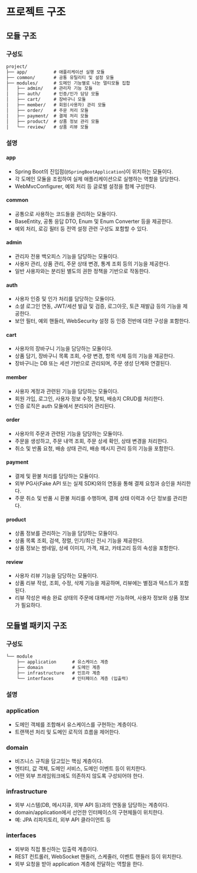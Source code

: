 # 프로젝트 구조

## 모듈 구조

### 구성도

```markdown
project/
├── app/          # 애플리케이션 실행 모듈
├── common/       # 공통 유틸리티 및 설정 모듈
├── modules/      # 도메인 기능별로 나눈 멀티모듈 집합
│   ├── admin/    # 관리자 기능 모듈
│   ├── auth/     # 인증/인가 담당 모듈
│   ├── cart/     # 장바구니 모듈
│   ├── member/   # 회원(사용자) 관리 모듈
│   ├── order/    # 주문 처리 모듈
│   ├── payment/  # 결제 처리 모듈
│   ├── product/  # 상품 정보 관리 모듈
│   └── review/   # 상품 리뷰 모듈
```
### 설명

#### app

- Spring Boot의 진입점(`@SpringBootApplication`)이 위치하는 모듈이다.
- 각 도메인 모듈을 조립하여 실제 애플리케이션으로 실행하는 역할을 담당한다.
- WebMvcConfigurer, 예외 처리 등 글로벌 설정을 함께 구성한다.

#### common

- 공통으로 사용하는 코드들을 관리하는 모듈이다.
- BaseEntity, 공통 응답 DTO, Enum 및 Enum Converter 등을 제공한다.
- 예외 처리, 로깅 필터 등 전역 설정 관련 구성도 포함할 수 있다.

#### admin

- 관리자 전용 백오피스 기능을 담당하는 모듈이다.
- 사용자 관리, 상품 관리, 주문 상태 변경, 통계 조회 등의 기능을 제공한다.
- 일반 사용자와는 분리된 별도의 권한 정책을 기반으로 작동한다.

#### auth
- 사용자 인증 및 인가 처리를 담당하는 모듈이다.
- 소셜 로그인 연동, JWT/세션 발급 및 검증, 로그아웃, 토큰 재발급 등의 기능을 제공한다.
- 보안 필터, 예외 핸들러, WebSecurity 설정 등 인증 전반에 대한 구성을 포함한다.

#### cart

- 사용자의 장바구니 기능을 담당하는 모듈이다.
- 상품 담기, 장바구니 목록 조회, 수량 변경, 항목 삭제 등의 기능을 제공한다.
- 장바구니는 DB 또는 세션 기반으로 관리되며, 주문 생성 단계와 연결된다.

#### member

- 사용자 계정과 관련된 기능을 담당하는 모듈이다.
- 회원 가입, 로그인, 사용자 정보 수정, 탈퇴, 배송지 CRUD를 처리한다.
- 인증 로직은 auth 모듈에서 분리되어 관리된다.

#### order

- 사용자의 주문과 관련된 기능을 담당하는 모듈이다.
- 주문을 생성하고, 주문 내역 조회, 주문 상세 확인, 상태 변경을 처리한다.
- 취소 및 반품 요청, 배송 상태 관리, 배송 메시지 관리 등의 기능을 포함한다.

#### payment

- 결제 및 환불 처리를 담당하는 모듈이다.
- 외부 PG사(Fake API 또는 실제 SDK)와의 연동을 통해 결제 요청과 승인을 처리한다.
- 주문 취소 및 반품 시 환불 처리를 수행하며, 결제 상태 이력과 수단 정보를 관리한다.

#### product

- 상품 정보를 관리하는 기능을 담당하는 모듈이다.
- 상품 목록 조회, 검색, 정렬, 인기/최신 전시 기능을 제공한다.
- 상품 정보는 썸네일, 상세 이미지, 가격, 재고, 카테고리 등의 속성을 포함한다.

#### review

- 사용자 리뷰 기능을 담당하는 모듈이다.
- 상품 리뷰 작성, 조회, 수정, 삭제 기능을 제공하며, 리뷰에는 별점과 텍스트가 포함된다.
- 리뷰 작성은 배송 완료 상태의 주문에 대해서만 가능하며, 사용자 정보와 상품 정보가 필요하다.

## 모듈별 패키지 구조

### 구성도

```markdown
└── module
    ├── application      # 유스케이스 계층
    ├── domain           # 도메인 계층
    ├── infrastructure   # 인프라 계층
    └── interfaces       # 인터페이스 계층 (입출력)
```

### 설명

### application

- 도메인 객체를 조합해서 유스케이스를 구현하는 계층이다.
- 트랜잭션 처리 및 도메인 로직의 흐름을 제어한다.

### domain

- 비즈니스 규칙을 담고있는 핵심 계층이다.
- 엔티티, 값 객체, 도메인 서비스, 도메인 이벤트 등이 위치한다. 
- 어떤 외부 프레임워크에도 의존하지 않도록 구성되어야 한다.

### infrastructure

- 외부 시스템(DB, 메시지큐, 외부 API 등)과의 연동을 담당하는 계층이다.
- domain/application에서 선언한 인터페이스의 구현체들이 위치한다.
- 예: JPA 리파지토리, 외부 API 클라이언트 등

### interfaces

- 외부와 직접 통신하는 입출력 계층이다.
- REST 컨트롤러, WebSocket 핸들러, 스케줄러, 이벤트 핸들러 등이 위치한다.
- 외부 요청을 받아 application 계층에 전달하는 역할을 한다.

